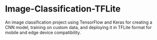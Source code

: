 # Image-Classification-TFLite
An image classification project using TensorFlow and Keras for creating a CNN model, training on custom data, and deploying it in TFLite format for mobile and edge device compatibility.
